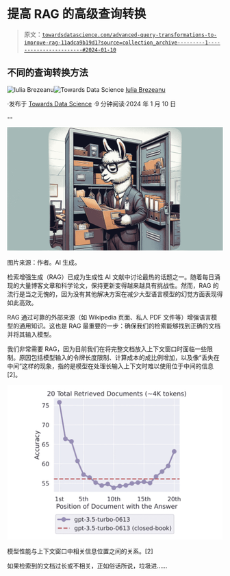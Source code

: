 # 提高 RAG 的高级查询转换

> 原文：[`towardsdatascience.com/advanced-query-transformations-to-improve-rag-11adca9b19d1?source=collection_archive---------1-----------------------#2024-01-10`](https://towardsdatascience.com/advanced-query-transformations-to-improve-rag-11adca9b19d1?source=collection_archive---------1-----------------------#2024-01-10)

## 不同的查询转换方法

[](https://medium.com/@brezeanu.iulia?source=post_page---byline--11adca9b19d1--------------------------------)![Iulia Brezeanu](https://medium.com/@brezeanu.iulia?source=post_page---byline--11adca9b19d1--------------------------------)[](https://towardsdatascience.com/?source=post_page---byline--11adca9b19d1--------------------------------)![Towards Data Science](https://towardsdatascience.com/?source=post_page---byline--11adca9b19d1--------------------------------) [Iulia Brezeanu](https://medium.com/@brezeanu.iulia?source=post_page---byline--11adca9b19d1--------------------------------)

·发布于 [Towards Data Science](https://towardsdatascience.com/?source=post_page---byline--11adca9b19d1--------------------------------) ·9 分钟阅读·2024 年 1 月 10 日

--

![](img/cf4e4da93073fd715a90c9c13ea7b63f.png)

图片来源：作者。AI 生成。

检索增强生成（RAG）已成为生成性 AI 文献中讨论最热的话题之一。随着每日涌现的大量博客文章和科学论文，保持更新变得越来越具有挑战性。然而，RAG 的流行是当之无愧的，因为没有其他解决方案在减少大型语言模型的幻觉方面表现得如此高效。

RAG 通过可靠的外部来源（如 Wikipedia 页面、私人 PDF 文件等）增强语言模型的通用知识。这也是 RAG 最重要的一步：确保我们的检索能够找到正确的文档并将其输入模型。

我们非常需要 RAG，因为目前我们在将完整文档放入上下文窗口时面临一些限制。原因包括模型输入的令牌长度限制、计算成本的成比例增加，以及像“丢失在中间”这样的现象，指的是模型在处理长输入上下文时难以使用位于中间的信息[2]。

![](img/a088679fba8583bc205a0fcab1600398.png)

模型性能与上下文窗口中相关信息位置之间的关系。[2]

如果检索到的文档过长或不相关，正如俗话所说，垃圾进……
